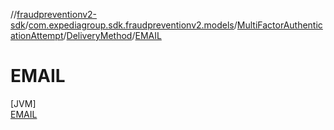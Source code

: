 //[fraudpreventionv2-sdk](../../../../../index.md)/[com.expediagroup.sdk.fraudpreventionv2.models](../../../index.md)/[MultiFactorAuthenticationAttempt](../../index.md)/[DeliveryMethod](../index.md)/[EMAIL](index.md)

# EMAIL

[JVM]\
[EMAIL](index.md)
